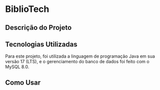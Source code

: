 # BiblioTech

## Descrição do Projeto


## Tecnologias Utilizadas
Para este projeto, foi utilizada a linguagem de programação Java em sua versão 17 (LTS), e o gerenciamento do banco de dados foi feito com o MySQL 8.0.


## Como Usar
